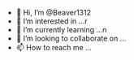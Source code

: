 - 👋 Hi, I’m @Beaver1312
- 👀 I’m interested in ...r
- 🌱 I’m currently learning ...n
- 💞️ I’m looking to collaborate on ...
- 📫 How to reach me ...

<!---
Beaver1312/Beaver1312 is a ✨ special ✨ repository because its `README.md` (this file) appears on your GitHub profile.
You can click the Preview link to take a look at your changes.
--->
